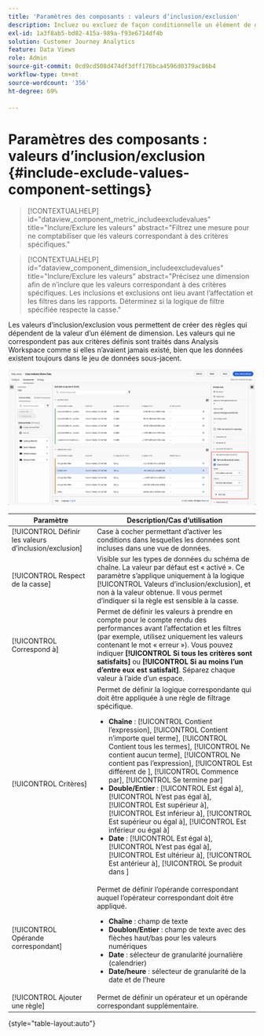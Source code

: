 ```yaml
---
title: 'Paramètres des composants : valeurs dʼinclusion/exclusion'
description: Incluez ou excluez de façon conditionnelle un élément de dimension en fonction de sa valeur.
exl-id: 1a3f8ab5-bd82-415a-989a-f93e6714df4b
solution: Customer Journey Analytics
feature: Data Views
role: Admin
source-git-commit: 0cd9cd508d474df3dff176bca4596d0379ac86b4
workflow-type: tm+mt
source-wordcount: '356'
ht-degree: 69%

---
```


# Paramètres des composants : valeurs dʼinclusion/exclusion {#include-exclude-values-component-settings}

<!-- markdownlint-disable MD034 -->

>[!CONTEXTUALHELP]
>id="dataview_component_metric_includeexcludevalues"
>title="Inclure/Exclure les valeurs"
>abstract="Filtrez une mesure pour ne comptabiliser que les valeurs correspondant à des critères spécifiques."

<!-- markdownlint-enable MD034 -->

<!-- markdownlint-disable MD034 -->

>[!CONTEXTUALHELP]
>id="dataview_component_dimension_includeexcludevalues"
>title="Inclure/Exclure les valeurs"
>abstract="Précisez une dimension afin de n’inclure que les valeurs correspondant à des critères spécifiques. Les inclusions et exclusions ont lieu avant l’affectation et les filtres dans les rapports. Déterminez si la logique de filtre spécifiée respecte la casse."

<!-- markdownlint-enable MD034 -->

Les valeurs dʼinclusion/exclusion vous permettent de créer des règles qui dépendent de la valeur dʼun élément de dimension. Les valeurs qui ne correspondent pas aux critères définis sont traités dans Analysis Workspace comme si elles nʼavaient jamais existé, bien que les données existent toujours dans le jeu de données sous-jacent.

![Fenêtre Vues de données mettant en surbrillance les valeurs Inclure et exclure](../assets/include-exclude.png)

| Paramètre | Description/Cas d’utilisation |
| --- | --- |
| [!UICONTROL Définir les valeurs d’inclusion/exclusion] | Case à cocher permettant dʼactiver les conditions dans lesquelles les données sont incluses dans une vue de données. |
| [!UICONTROL Respect de la casse] | Visible sur les types de données du schéma de chaîne. La valeur par défaut est « activé ». Ce paramètre sʼapplique uniquement à la logique [!UICONTROL Valeurs dʼinclusion/exclusion], et non à la valeur obtenue. Il vous permet dʼindiquer si la règle est sensible à la casse. |
| [!UICONTROL Correspond à] | Permet de définir les valeurs à prendre en compte pour le compte rendu des performances avant lʼaffectation et les filtres (par exemple, utilisez uniquement les valeurs contenant le mot « erreur »). Vous pouvez indiquer **[!UICONTROL Si tous les critères sont satisfaits]** ou **[!UICONTROL Si au moins l’un d’entre eux est satisfait]**. Séparez chaque valeur à l’aide d’un espace. |
| [!UICONTROL Critères] | Permet de définir la logique correspondante qui doit être appliquée à une règle de filtrage spécifique.<ul><li>**Chaîne** : [!UICONTROL Contient l’expression], [!UICONTROL Contient n’importe quel terme], [!UICONTROL Contient tous les termes], [!UICONTROL Ne contient aucun terme], [!UICONTROL Ne contient pas l’expression], [!UICONTROL Est différent de ], [!UICONTROL Commence par], [!UICONTROL Se termine par] </li><li>**Double/Entier** : [!UICONTROL Est égal à], [!UICONTROL N’est pas égal à], [!UICONTROL Est supérieur à], [!UICONTROL Est inférieur à], [!UICONTROL Est supérieur ou égal à], [!UICONTROL Est inférieur ou égal à]</li><li>**Date** : [!UICONTROL Est égal à], [!UICONTROL N’est pas égal à], [!UICONTROL Est ultérieur à], [!UICONTROL Est antérieur à], [!UICONTROL Se produit dans ]</li></ul> |
| [!UICONTROL Opérande correspondant] | Permet de définir lʼopérande correspondant auquel lʼopérateur correspondant doit être appliqué.<ul><li>**Chaîne** : champ de texte</li><li>**Doublon/Entier** : champ de texte avec des flèches haut/bas pour les valeurs numériques</li><li>**Date** : sélecteur de granularité journalière (calendrier)</li><li>**Date/heure** : sélecteur de granularité de la date et de lʼheure</li></ul> |
| [!UICONTROL Ajouter une règle] | Permet de définir un opérateur et un opérande correspondant supplémentaire. |

{style="table-layout:auto"}
